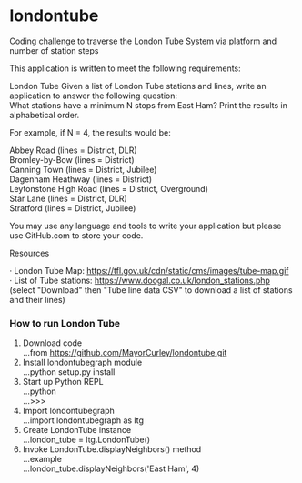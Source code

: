 # londontube

Coding challenge to traverse the London Tube System via platform and number of station steps

This application is written to meet the following requirements:

London Tube
Given a list of London Tube stations and lines, write an application to answer the following question:  
What stations have a minimum N stops from East Ham?  Print the results in alphabetical order.

For example, if N = 4, the results would be:

Abbey Road (lines = District, DLR)  
Bromley-by-Bow (lines = District)  
Canning Town (lines = District, Jubilee)  
Dagenham Heathway (lines = District)  
Leytonstone High Road (lines = District, Overground)  
Star Lane (lines = District, DLR)  
Stratford (lines = District, Jubilee)  

You may use any language and tools to write your application but please use GitHub.com to store your code.  

Resources  

·         London Tube Map: https://tfl.gov.uk/cdn/static/cms/images/tube-map.gif  
·         List of Tube stations: https://www.doogal.co.uk/london_stations.php (select "Download" then "Tube line data CSV" to download a list of stations and their lines)

### How to run London Tube

1. Download code  
...from https://github.com/MayorCurley/londontube.git  
2. Install londontubegraph module  
...python setup.py install  
3. Start up Python REPL  
...python  
...>>>  
4. Import londontubegraph  
...import londontubegraph as ltg  
5. Create LondonTube instance  
...london_tube = ltg.LondonTube()  
6. Invoke LondonTube.displayNeighbors() method  
...example  
...london_tube.displayNeighbors('East Ham', 4)  
